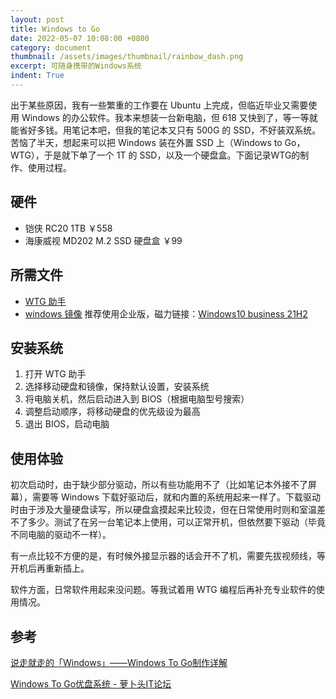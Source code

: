 ```yaml
---
layout: post
title: Windows to Go
date: 2022-05-07 10:08:00 +0800
category: document
thumbnail: /assets/images/thumbnail/rainbow_dash.png
excerpt: 可随身携带的Windows系统
indent: True
---
```


出于某些原因，我有一些繁重的工作要在 Ubuntu 上完成，但临近毕业又需要使用 Windows 的办公软件。我本来想装一台新电脑，但 618 又快到了，等一等就能省好多钱。用笔记本吧，但我的笔记本又只有 500G 的 SSD，不好装双系统。苦恼了半天，想起来可以把 Windows 装在外置 SSD 上（Windows to Go，WTG），于是就下单了一个 1T 的 SSD，以及一个硬盘盒。下面记录WTG的制作、使用过程。

## 硬件

- 铠侠 RC20 1TB ￥558
- 海康威视 MD202 M.2 SSD 硬盘盒 ￥99

## 所需文件

- [WTG 助手](https://bbs.luobotou.org/thread-761-1-1.html)
- [windows 镜像](https://next.itellyou.cn/) 推荐使用企业版，磁力链接：[Windows10 business 21H2](magnet:?xt=urn:btih:4d250bd587faba23ddf7743591d3bb3839170add&dn=zh-cn_windows_10_business_editions_version_21h2_updated_april_2022_x64_dvd_b0024895.iso&xl=5790621696)

## 安装系统

1. 打开 WTG 助手
2. 选择移动硬盘和镜像，保持默认设置，安装系统
3. 将电脑关机，然后启动进入到 BIOS（根据电脑型号搜索）
4. 调整启动顺序，将移动硬盘的优先级设为最高
5. 退出 BIOS，启动电脑

## 使用体验

初次启动时，由于缺少部分驱动，所以有些功能用不了（比如笔记本外接不了屏幕），需要等 Windows 下载好驱动后，就和内置的系统用起来一样了。下载驱动时由于涉及大量硬盘读写，所以硬盘盒摸起来比较烫，但在日常使用时则和室温差不了多少。测试了在另一台笔记本上使用，可以正常开机，但依然要下驱动（毕竟不同电脑的驱动不一样）。

有一点比较不方便的是，有时候外接显示器的话会开不了机，需要先拔视频线，等开机后再重新插上。

软件方面，日常软件用起来没问题。等我试着用 WTG 编程后再补充专业软件的使用情况。

## 参考

[说走就走的「Windows」——Windows To Go制作详解](https://sspai.com/post/44699)

[Windows To Go优盘系统 - 萝卜头IT论坛](https://bbs.luobotou.org/forum-88-1.html)